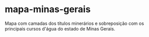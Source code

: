 # mapa-minas-gerais
Mapa com camadas dos títulos minerários e sobreposição com os principais cursos d'água do estado de Minas Gerais.
